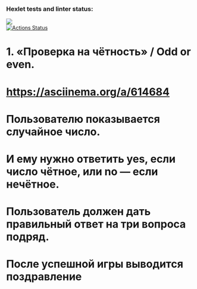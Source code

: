 ### Hexlet tests and linter status:
<a href="https://codeclimate.com/github/zerg959/python-project-lvl1/maintainability"><img src="https://api.codeclimate.com/v1/badges/6f30822d6ecb0cc754cc/maintainability" /></a><br>
[![Actions Status](https://github.com/zerg959/python-project-lvl1/actions/workflows/hexlet-check.yml/badge.svg)](https://github.com/zerg959/python-project-lvl1/actions)


# 1. «Проверка на чётность» / Odd or even.
# https://asciinema.org/a/614684
# Пользователю показывается случайное число. 
# И ему нужно ответить yes, если число чётное, или no — если нечётное.
# Пользователь должен дать правильный ответ на три вопроса подряд. 
# После успешной игры выводится поздравление
